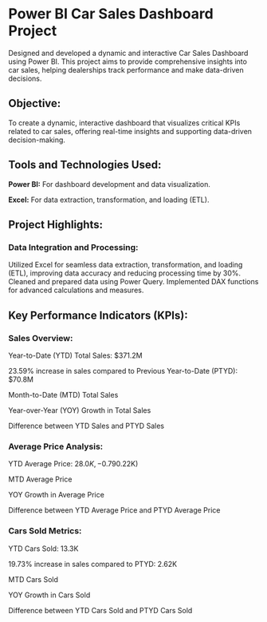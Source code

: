 # Power BI Car Sales Dashboard Project

Designed and developed a dynamic and interactive Car Sales Dashboard using Power BI. This project aims to provide comprehensive insights into car sales, helping dealerships track performance and make data-driven decisions.

## Objective:
To create a dynamic, interactive dashboard that visualizes critical KPIs related to car sales, offering real-time insights and supporting data-driven decision-making.

## Tools and Technologies Used:
**Power BI:** For dashboard development and data visualization.

**Excel:** For data extraction, transformation, and loading (ETL).

## Project Highlights:
### Data Integration and Processing:

Utilized Excel for seamless data extraction, transformation, and loading (ETL), improving data accuracy and reducing processing time by 30%.
Cleaned and prepared data using Power Query.
Implemented DAX functions for advanced calculations and measures.

## Key Performance Indicators (KPIs):
### Sales Overview:

Year-to-Date (YTD) Total Sales: $371.2M

23.59% increase in sales compared to Previous Year-to-Date (PTYD): $70.8M

Month-to-Date (MTD) Total Sales

Year-over-Year (YOY) Growth in Total Sales

Difference between YTD Sales and PTYD Sales

### Average Price Analysis:

YTD Average Price: $28.0K, -0.79% decrease in average price compared to PTYD: ($0.22K)

MTD Average Price

YOY Growth in Average Price

Difference between YTD Average Price and PTYD Average Price

### Cars Sold Metrics:

YTD Cars Sold: 13.3K

19.73% increase in sales compared to PTYD: 2.62K

MTD Cars Sold

YOY Growth in Cars Sold

Difference between YTD Cars Sold and PTYD Cars Sold


